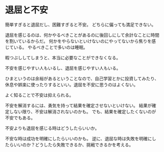 # 退屈と不安

簡単すぎると退屈だし、困難すぎると不安。
どちらに偏っても満足できない。

退屈を感じるのは、何かやるべきことがあるのに後回しにして余計なことに時間を割いているからだ。
何かをやらないといけないのにやってないから焦りを感じている。
やるべきことで多いのは睡眠。

暇つぶししてしまうと、本当に必要なことができなくなる。

不安を感じやすい人もいるし、退屈を感じやすい人もいる。

ひまというのは余裕があるということなので、自己学習とかに投資してみたり、休息や娯楽に使ったりするといい。退屈を不安に思うのはよくない。

よく知ることで不安は抑えられる。

不安を解消するには、勇気を持って結果を確定させないといけない。
結果が確定しない限り、不安は解消されないのかも。
でも、結果を確定したくないのが不安でもある。

不安よりも退屈を感じる時はどうしたらいいか。

不安な時は成功を明確にしたらいいのかも。
逆に、退屈な時は失敗を明確にしたらいいのか？どうしたら失敗できるか、挑戦できるかを考える。
